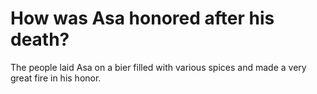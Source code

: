 # How was Asa honored after his death?

The people laid Asa on a bier filled with various spices and made a very great fire in his honor.
